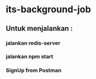 # its-background-job
## Untuk menjalankan :
### jalankan redis-server
### jalankan npm start
### SignUp from Postman
